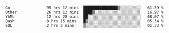 <!--START_SECTION:waka-->

```text
Go                95 hrs 12 mins  ███████████████▒░░░░░░░░░   61.59 %
Other             26 hrs 13 mins  ████▒░░░░░░░░░░░░░░░░░░░░   16.97 %
YAML              12 hrs 28 mins  ██░░░░░░░░░░░░░░░░░░░░░░░   08.07 %
Bash              8 hrs 15 mins   █▒░░░░░░░░░░░░░░░░░░░░░░░   05.34 %
SQL               2 hrs 3 mins    ▒░░░░░░░░░░░░░░░░░░░░░░░░   01.33 %
```

<!--END_SECTION:waka-->
